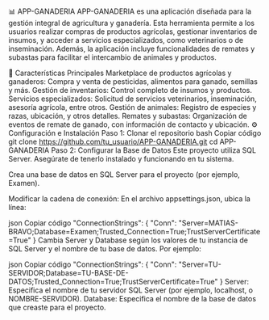 📊 APP-GANADERIA
APP-GANADERIA es una aplicación diseñada para la gestión integral de agricultura y ganadería. Esta herramienta permite a los usuarios realizar compras de productos agrícolas, gestionar inventarios de insumos, y acceder a servicios especializados, como veterinarios o de inseminación. Además, la aplicación incluye funcionalidades de remates y subastas para facilitar el intercambio de animales y productos.

🚀 Características Principales
Marketplace de productos agrícolas y ganaderos: Compra y venta de pesticidas, alimentos para ganado, semillas y más.
Gestión de inventarios: Control completo de insumos y productos.
Servicios especializados: Solicitud de servicios veterinarios, inseminación, asesoría agrícola, entre otros.
Gestión de animales: Registro de especies y razas, ubicación, y otros detalles.
Remates y subastas: Organización de eventos de remate de ganado, con información de contacto y ubicación.
⚙️ Configuración e Instalación
Paso 1: Clonar el repositorio
bash
Copiar código
git clone https://github.com/tu_usuario/APP-GANADERIA.git
cd APP-GANADERIA
Paso 2: Configurar la Base de Datos
Este proyecto utiliza SQL Server. Asegúrate de tenerlo instalado y funcionando en tu sistema.

Crea una base de datos en SQL Server para el proyecto (por ejemplo, Examen).

Modificar la cadena de conexión: En el archivo appsettings.json, ubica la línea:

json
Copiar código
"ConnectionStrings": {
    "Conn": "Server=MATIAS-BRAVO;Database=Examen;Trusted_Connection=True;TrustServerCertificate=True"
}
Cambia Server y Database según los valores de tu instancia de SQL Server y el nombre de tu base de datos. Por ejemplo:

json
Copiar código
"ConnectionStrings": {
    "Conn": "Server=TU-SERVIDOR;Database=TU-BASE-DE-DATOS;Trusted_Connection=True;TrustServerCertificate=True"
}
Server: Especifica el nombre de tu servidor SQL Server (por ejemplo, localhost, o NOMBRE-SERVIDOR).
Database: Especifica el nombre de la base de datos que creaste para el proyecto.
